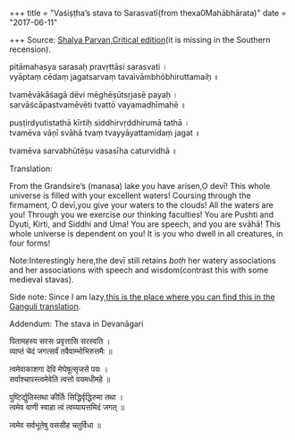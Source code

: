 +++
title = "Vaśiṣṭha’s stava to Sarasvatī(from thexa0Mahābhārata)"
date = "2017-06-11"

+++
Source: [Shalya Parvan,Critical
edition](http://sanskritdocuments.org/mirrors/mahabharata/txt/mbh09.itx)(it
is missing in the Southern recension).

pitāmahasya sarasaḥ pravṛttāsi sarasvati ।  
vyāptaṃ cēdaṃ jagatsarvaṃ tavaivāmbhōbhiruttamaiḥ ॥

tvamēvākāśagā dēvi mēghēṣūtsṛjasē payaḥ ।  
sarvāścāpastvamēvēti tvattō vayamadhīmahē ॥

puṣṭirdyutistathā kīrtiḥ siddhirvṛddhirumā tathā ।  
tvamēva vāṇī svāhā tvaṃ tvayyāyattamidaṃ jagat ॥

tvamēva sarvabhūtēṣu vasasīha caturvidhā ॥

Translation:

From the Grandsire’s (manasa) lake you have arisen,O devī! This whole
universe is filled with your excellent waters! Coursing through the
firmament, O devī,you give your waters to the clouds! All the waters are
you! Through you we exercise our thinking faculties! You are Pushti and
Dyuti, Kirti, and Siddhi and Uma! You are speech, and you are svāhā!
This whole universe is dependent on you! It is you who dwell in all
creatures, in four forms!



Note:Interestingly here,the devī still retains *both* her watery
associations and her associations with speech and wisdom(contrast this
with some medieval stavas).



Side note: Since I am lazy,[this is the place where you can find this in
the Ganguli
translation](http://www.sacred-texts.com/hin/m09/m09042.htm).

Addendum: The stava in Devanāgari

पितामहस्य सरसः प्रवृत्तासि सरस्वति ।  
व्याप्तं चेदं जगत्सर्वं तवैवाम्भोभिरुत्तमैः ॥

त्वमेवाकाशगा देवि मेघेषूत्सृजसे पयः ।  
सर्वाश्चापस्त्वमेवेति त्वत्तो वयमधीमहे ॥

पुष्टिर्द्युतिस्तथा कीर्तिः सिद्धिर्वृद्धिरुमा तथा ।  
त्वमेव वाणी स्वाहा त्वं त्वय्यायत्तमिदं जगत् ॥

त्वमेव सर्वभूतेषु वससीह चतुर्विधा ॥
